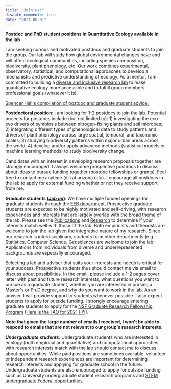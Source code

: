 ```yaml
---
title: "Join us!"
disable_comments: true
date: "2021-08-01"
---
```


**Postdoc and PhD student positions in Quantitative Ecology available in the lab**

I am seeking curious and motivated postdocs and graduate students to join the group. Our lab will study how global environmental changes have and will affect ecological communities, including species composition, biodiversity, plant phenology, etc. Our work combines experimental, observatory, statistical, and computational approaches to develop a mechanistic and predictive understanding of ecology. As a mentor, I am committed to building a [diverse and inclusive research lab](/value/) to make quantitative ecology more accessible and to fulfill group members' professional goals (whatever it is).

[Spencer Hall's compilation of postdoc and graduate student advice.](https://halllab2.sitehost.iu.edu/grad-student-resources.html)

**Postdoctoral position**: I am looking for 1-2 postdocs to join the lab. Potential projects for postdocs include (but not limited to): 1) investigating the eco-evo drivers of symbiosis between nitrogen-fixing plants and soil microbes; 2) integrating different types of phenological data to study patterns and drivers of plant phenology across large spatial, temporal, and taxonomic scales; 3) studying biodiversity patterns within major urban areas across the world; 4) develop and/or apply advanced methods (statistical models or machine learning methods) to study biodiversity change. 

Candidates with an interest in developing research proposals together are strongly encouraged. I always welcome prospective postdocs to discuss about ideas to pursue funding together (postdoc fellowships or grants). Feel free to contact me anytime (djli at arizona.edu). I encourage all postdocs in the lab to apply for external funding whether or not they receive support from me.

**Graduate students [(_**Job ad**_)](/pdf/positions_2025.pdf)**: We have multiple funded openings for graduate students through the [EEB department](https://eeb.arizona.edu/graduate/prospective-students/apply-program). Prospective graduate students are expected to be highly motivated and self-driving, with research experiences and interests that are largely overlap with the broad theme of the lab. Please see the [Publications](/publications/) and [Research](/research/) to determine if your interests match well with those of the lab. Both empiricists and theorists are welcome to join the lab given the integrative nature of my research. Since our research is interdisciplinary, students from other departments (e.g., Statistics, Computer Science, Geoscience) are welcome to join the lab! Applications from individuals from diverse and underrepresented backgrounds are especially encouraged.

Selecting a lab and adviser that suits your interests and needs is critical for your success. Prospective students thus should contact me via email to discuss about possibilities. In the email, please include a 1-2 pages cover letter with past and future research interests, what questions you want to pursue as a graduate student, whether you are interested in pursing a Master's or Ph.D degree, and why do you want to work in the lab. As an adviser, I will provide support to students whenever possible. I also expect students to apply for outside funding. I strongly encourage entering graduate students to apply for the [NSF Graduate Research Fellowship Program](http://www.nsfgrfp.org/) ([Here is the FAQ for 2021 FYI](https://www.nsf.gov/pubs/2020/nsf20114/nsf20114.jsp?WT.mc_id=USNSF_25&WT.mc_ev=click)).  

__Note that given the large number of emails I received, I won't be able to respond to emails that are not relevant to our group's research interests.__


***Undergraduate students***: Undergraduate students who are interested in ecology (both empirical and quantitative) and computational approaches with research interests match with the lab should contact me to discuss about opportunities. While paid positions are sometimes available, volunteer or independent research experiences are important for determining research interests and applying for graduate school in the future. Undergraduate students are also encouraged to apply for outside funding such as University undergraduate student research programs and [STEM undergraduate Federal opportunities](https://stemundergrads.science.gov/).

<!---

**Postdoctoral position**: I am looking for a postdoc whose interests align with the themes of the lab. There is no specific project tightened to this position. Therefore, the postdoc hired will have lots of freedom to develop projects that exciting both of us. Desired skills include statistics, theoretical ecology, programming skills (R, Julia, Python, etc.), and good communication skills (verbal and writing). The postdoc will be expected to work both independently and collaboratively. The position will also have opportunity to develop collaborative grant proposals. It is possible to working remotely, especially given the current pandemic situation. Prospective postdocs should [***apply here***](https://t.co/xh0MZN2kwC?amp=1) with a 1-2 page cover letter with past and future research interests, a CV, and contact information for 3 references. Applications from individuals from diverse and underrepresented backgrounds are especially encouraged.

**Technician**: I am looking for one technician to help with the set up with the lab. Given that my lab will integrate both empirical studies and computational approaches, a good fit candidate should have some experience in field ecological studies (e.g. conducting ecological survey of plant communities, set up control experiments, etc.) and experience or desire to learn more about setting up computers and servers. Applications from individuals from diverse and underrepresented backgrounds are especially encouraged. Prospective applicants should [**apply here**](https://t.co/eShy9Q66N0?amp=1) with a 1-2 page cover letter with past research experience, a CV, and contact information for 3 references.


-->

